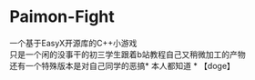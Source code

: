 # Paimon-Fight
一个基于EasyX开源库的C++小游戏  
只是一个闲的没事干的初三学生跟着b站教程自己又稍微加工的产物  
还有一个特殊版本是对自己同学的恶搞* 本人都知道 *
【doge】 
